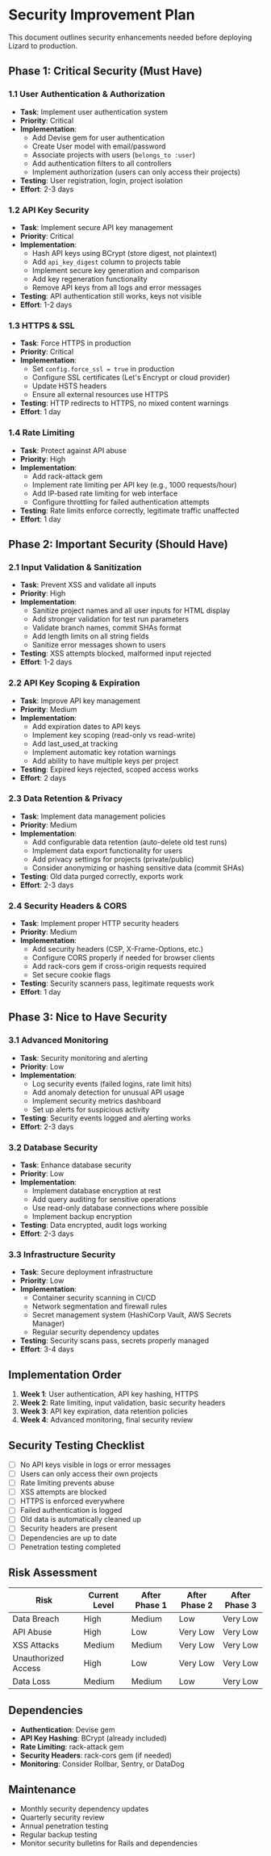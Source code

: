 # Security Improvement Plan

This document outlines security enhancements needed before deploying Lizard to production.

## Phase 1: Critical Security (Must Have)

### 1.1 User Authentication & Authorization
- **Task**: Implement user authentication system
- **Priority**: Critical
- **Implementation**:
  - Add Devise gem for user authentication
  - Create User model with email/password
  - Associate projects with users (`belongs_to :user`)
  - Add authentication filters to all controllers
  - Implement authorization (users can only access their projects)
- **Testing**: User registration, login, project isolation
- **Effort**: 2-3 days

### 1.2 API Key Security
- **Task**: Implement secure API key management
- **Priority**: Critical
- **Implementation**:
  - Hash API keys using BCrypt (store digest, not plaintext)
  - Add `api_key_digest` column to projects table
  - Implement secure key generation and comparison
  - Add key regeneration functionality
  - Remove API keys from all logs and error messages
- **Testing**: API authentication still works, keys not visible
- **Effort**: 1-2 days

### 1.3 HTTPS & SSL
- **Task**: Force HTTPS in production
- **Priority**: Critical
- **Implementation**:
  - Set `config.force_ssl = true` in production
  - Configure SSL certificates (Let's Encrypt or cloud provider)
  - Update HSTS headers
  - Ensure all external resources use HTTPS
- **Testing**: HTTP redirects to HTTPS, no mixed content warnings
- **Effort**: 1 day

### 1.4 Rate Limiting
- **Task**: Protect against API abuse
- **Priority**: High
- **Implementation**:
  - Add rack-attack gem
  - Implement rate limiting per API key (e.g., 1000 requests/hour)
  - Add IP-based rate limiting for web interface
  - Configure throttling for failed authentication attempts
- **Testing**: Rate limits enforce correctly, legitimate traffic unaffected
- **Effort**: 1 day

## Phase 2: Important Security (Should Have)

### 2.1 Input Validation & Sanitization
- **Task**: Prevent XSS and validate all inputs
- **Priority**: High
- **Implementation**:
  - Sanitize project names and all user inputs for HTML display
  - Add stronger validation for test run parameters
  - Validate branch names, commit SHAs format
  - Add length limits on all string fields
  - Sanitize error messages shown to users
- **Testing**: XSS attempts blocked, malformed input rejected
- **Effort**: 1-2 days

### 2.2 API Key Scoping & Expiration
- **Task**: Improve API key management
- **Priority**: Medium
- **Implementation**:
  - Add expiration dates to API keys
  - Implement key scoping (read-only vs read-write)
  - Add last_used_at tracking
  - Implement automatic key rotation warnings
  - Add ability to have multiple keys per project
- **Testing**: Expired keys rejected, scoped access works
- **Effort**: 2 days

### 2.3 Data Retention & Privacy
- **Task**: Implement data management policies
- **Priority**: Medium
- **Implementation**:
  - Add configurable data retention (auto-delete old test runs)
  - Implement data export functionality for users
  - Add privacy settings for projects (private/public)
  - Consider anonymizing or hashing sensitive data (commit SHAs)
- **Testing**: Old data purged correctly, exports work
- **Effort**: 2-3 days

### 2.4 Security Headers & CORS
- **Task**: Implement proper HTTP security headers
- **Priority**: Medium
- **Implementation**:
  - Add security headers (CSP, X-Frame-Options, etc.)
  - Configure CORS properly if needed for browser clients
  - Add rack-cors gem if cross-origin requests required
  - Set secure cookie flags
- **Testing**: Security scanners pass, legitimate requests work
- **Effort**: 1 day

## Phase 3: Nice to Have Security

### 3.1 Advanced Monitoring
- **Task**: Security monitoring and alerting
- **Priority**: Low
- **Implementation**:
  - Log security events (failed logins, rate limit hits)
  - Add anomaly detection for unusual API usage
  - Implement security metrics dashboard
  - Set up alerts for suspicious activity
- **Testing**: Security events logged and alerting works
- **Effort**: 2-3 days

### 3.2 Database Security
- **Task**: Enhance database security
- **Priority**: Low
- **Implementation**:
  - Implement database encryption at rest
  - Add query auditing for sensitive operations
  - Use read-only database connections where possible
  - Implement backup encryption
- **Testing**: Data encrypted, audit logs working
- **Effort**: 2-3 days

### 3.3 Infrastructure Security
- **Task**: Secure deployment infrastructure
- **Priority**: Low
- **Implementation**:
  - Container security scanning in CI/CD
  - Network segmentation and firewall rules
  - Secret management system (HashiCorp Vault, AWS Secrets Manager)
  - Regular security dependency updates
- **Testing**: Security scans pass, secrets properly managed
- **Effort**: 3-4 days

## Implementation Order

1. **Week 1**: User authentication, API key hashing, HTTPS
2. **Week 2**: Rate limiting, input validation, basic security headers
3. **Week 3**: API key expiration, data retention policies
4. **Week 4**: Advanced monitoring, final security review

## Security Testing Checklist

- [ ] No API keys visible in logs or error messages
- [ ] Users can only access their own projects
- [ ] Rate limiting prevents abuse
- [ ] XSS attempts are blocked
- [ ] HTTPS is enforced everywhere
- [ ] Failed authentication is logged
- [ ] Old data is automatically cleaned up
- [ ] Security headers are present
- [ ] Dependencies are up to date
- [ ] Penetration testing completed

## Risk Assessment

| Risk | Current Level | After Phase 1 | After Phase 2 | After Phase 3 |
|------|---------------|----------------|----------------|----------------|
| Data Breach | High | Medium | Low | Very Low |
| API Abuse | High | Low | Very Low | Very Low |
| XSS Attacks | Medium | Medium | Very Low | Very Low |
| Unauthorized Access | High | Low | Very Low | Very Low |
| Data Loss | Medium | Medium | Low | Very Low |

## Dependencies

- **Authentication**: Devise gem
- **API Key Hashing**: BCrypt (already included)
- **Rate Limiting**: rack-attack gem
- **Security Headers**: rack-cors gem (if needed)
- **Monitoring**: Consider Rollbar, Sentry, or DataDog

## Maintenance

- Monthly security dependency updates
- Quarterly security review
- Annual penetration testing
- Regular backup testing
- Monitor security bulletins for Rails and dependencies